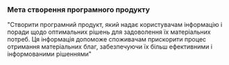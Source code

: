 ### Мета створення програмного продукту
"Створити програмний продукт, який надає користувачам інформацію і поради щодо оптимальних рішень для задоволення їх матеріальних потреб. Ця інформація допоможе споживачам прискорити процес отримання матеріальних благ, забезпечуючи їх більш ефективними і інформованими рішеннями"
